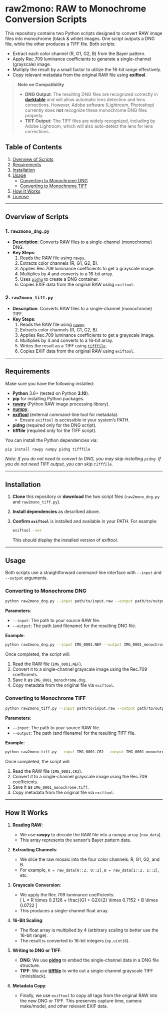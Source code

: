 # raw2mono: RAW to Monochrome Conversion Scripts

This repository contains two Python scripts designed to convert RAW image files into monochrome (black & white) images. One script outputs a DNG file, while the other produces a TIFF file. Both scripts:

- Extract each color channel (R, G1, G2, B) from the Bayer pattern.
- Apply Rec.709 luminance coefficients to generate a single-channel (grayscale) image.
- Multiply the result by a small factor to utilize the 16-bit range effectively.
- Copy relevant metadata from the original RAW file using **exiftool**.

> **Note on Compatibility**  
> - **DNG Output**: The resulting DNG files are recognized correctly in [**darktable**](https://www.darktable.org/) and will allow automatic lens detection and lens corrections. However, Adobe software (Lightroom, Photoshop) currently does **not** recognize these monochrome DNG files properly.  
> - **TIFF Output**: The TIFF files are widely recognized, including by Adobe Lightroom, which will also auto-detect the lens for lens corrections.

## Table of Contents

1. [Overview of Scripts](#overview-of-scripts)  
2. [Requirements](#requirements)  
3. [Installation](#installation)  
4. [Usage](#usage)  
   - [Converting to Monochrome DNG](#converting-to-monochrome-dng)  
   - [Converting to Monochrome TIFF](#converting-to-monochrome-tiff)  
5. [How It Works](#how-it-works)  
6. [License](#license)

---

## Overview of Scripts

### 1. `raw2mono_dng.py`
- **Description**: Converts RAW files to a single-channel (monochrome) DNG.
- **Key Steps**:
  1. Reads the RAW file using [`rawpy`](https://pypi.org/project/rawpy/).
  2. Extracts color channels (R, G1, G2, B).
  3. Applies Rec.709 luminance coefficients to get a grayscale image.
  4. Multiplies by 4 and converts to a 16-bit array.
  5. Uses [`pidng`](https://pypi.org/project/pidng/) to create a DNG container.
  6. Copies EXIF data from the original RAW using `exiftool`.

### 2. `raw2mono_tiff.py`
- **Description**: Converts RAW files to a single-channel (monochrome) TIFF.
- **Key Steps**:
  1. Reads the RAW file using [`rawpy`](https://pypi.org/project/rawpy/).
  2. Extracts color channels (R, G1, G2, B).
  3. Applies Rec.709 luminance coefficients to get a grayscale image.
  4. Multiplies by 4 and converts to a 16-bit array.
  5. Writes the result as a TIFF using [`tifffile`](https://pypi.org/project/tifffile/).
  6. Copies EXIF data from the original RAW using `exiftool`.

---

## Requirements

Make sure you have the following installed:

- **Python** 3.6+ (tested on Python **3.10**).
- **pip** for installing Python packages.
- [**rawpy**](https://pypi.org/project/rawpy/) (Python RAW image processing library).
- [**numpy**](https://pypi.org/project/numpy/).
- [**exiftool**](https://exiftool.org/) (external command-line tool for metadata).
  - Ensure `exiftool` is accessible in your system’s PATH.
- **pidng** (required only for the DNG script).
- **tifffile** (required only for the TIFF script).

You can install the Python dependencies via:

```bash
pip install rawpy numpy pidng tifffile
```

*Note: If you do not need to convert to DNG, you may skip installing `pidng`. If you do not need TIFF output, you can skip `tifffile`.*

---

## Installation

1. **Clone** this repository or **download** the two script files (`raw2mono_dng.py` and `raw2mono_tiff.py`).
2. **Install dependencies** as described above.
3. **Confirm `exiftool`** is installed and available in your PATH. For example:

   ```bash
   exiftool -ver
   ```

   This should display the installed version of exiftool.

---

## Usage

Both scripts use a straightforward command-line interface with `--input` and `--output` arguments.

### Converting to Monochrome DNG

```bash
python raw2mono_dng.py --input path/to/input.raw --output path/to/output.dng
```

**Parameters**:
- `--input`: The path to your source RAW file.
- `--output`: The path (and filename) for the resulting DNG file.

**Example**:

```bash
python raw2mono_dng.py --input IMG_0001.NEF --output IMG_0001_monochrome.dng
```

Once completed, the script will:
1. Read the RAW file (`IMG_0001.NEF`).
2. Convert it to a single-channel grayscale image using the Rec.709 coefficients.
3. Save it as `IMG_0001_monochrome.dng`.
4. Copy metadata from the original file via `exiftool`.

### Converting to Monochrome TIFF

```bash
python raw2mono_tiff.py --input path/to/input.raw --output path/to/output.tiff
```

**Parameters**:
- `--input`: The path to your source RAW file.
- `--output`: The path (and filename) for the resulting TIFF file.

**Example**:

```bash
python raw2mono_tiff.py --input IMG_0001.CR2 --output IMG_0001_monochrome.tiff
```

Once completed, the script will:
1. Read the RAW file (`IMG_0001.CR2`).
2. Convert it to a single-channel grayscale image using the Rec.709 coefficients.
3. Save it as `IMG_0001_monochrome.tiff`.
4. Copy metadata from the original file via `exiftool`.

---

## How It Works

1. **Reading RAW**:  
   - We use **rawpy** to decode the RAW file into a numpy array (`raw_data`).  
   - This array represents the sensor’s Bayer pattern data.

2. **Extracting Channels**:  
   - We slice the raw mosaic into the four color channels: R, G1, G2, and B.  
   - For example, `R = raw_data[0::2, 0::2]`, `B = raw_data[1::2, 1::2]`, etc.

3. **Grayscale Conversion**:  
   - We apply the Rec.709 luminance coefficients:  
     \[
     L = R \times 0.2126 + \frac{(G1 + G2)}{2} \times 0.7152 + B \times 0.0722
     \]
   - This produces a single-channel float array.

4. **16-Bit Scaling**:  
   - The float array is multiplied by 4 (arbitrary scaling to better use the 16-bit range).  
   - The result is converted to 16-bit integers (`np.uint16`).

5. **Writing to DNG or TIFF**:  
   - **DNG**: We use [**pidng**](https://pypi.org/project/pidng/) to embed the single-channel data in a DNG file structure.  
   - **TIFF**: We use [**tifffile**](https://pypi.org/project/tifffile/) to write out a single-channel grayscale TIFF (minisblack).

6. **Metadata Copy**:  
   - Finally, we use `exiftool` to copy all tags from the original RAW into the new DNG or TIFF. This preserves capture time, camera make/model, and other relevant EXIF data.
